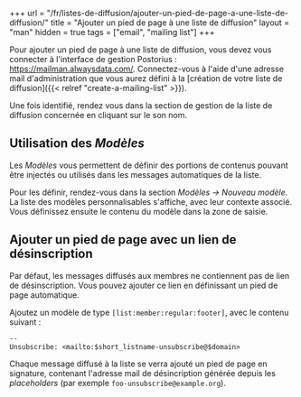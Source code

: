 +++
url = "/fr/listes-de-diffusion/ajouter-un-pied-de-page-a-une-liste-de-diffusion/"
title = "Ajouter un pied de page à une liste de diffusion"
layout = "man"
hidden = true
tags = ["email", "mailing list"]
+++

Pour ajouter un pied de page à une liste de diffusion, vous devez vous connecter à l'interface de gestion Postorius : https://mailman.alwaysdata.com/. Connectez-vous à l'aide d'une adresse mail d'administration que vous aurez défini à la [création de votre liste de diffusion]({{< relref "create-a-mailing-list" >}}).

Une fois identifié, rendez vous dans la section de gestion de la liste de diffusion concernée en cliquant sur le son nom.

## Utilisation des *Modèles*

Les *Modèles* vous permettent de définir des portions de contenus pouvant être injectés ou utilisés dans les messages automatiques de la liste.

Pour les définir, rendez-vous dans la section *Modèles → Nouveau modèle*. La liste des modèles personnalisables s'affiche, avec leur contexte associé. Vous définissez ensuite le contenu du modèle dans la zone de saisie.

## Ajouter un pied de page avec un lien de désinscription

Par défaut, les messages diffusés aux membres ne contiennent pas de lien de désinscription. Vous pouvez ajouter ce lien en définissant un pied de page automatique.

Ajoutez un modèle de type `[list:member:regular:footer]`, avec le contenu suivant :

```txt
--
Unsubscribe: <mailto:$short_listname-unsubscribe@$domain>
```

Chaque message diffusé à la liste se verra ajouté un pied de page en signature, contenant l'adresse mail de désincription générée depuis les *placeholders* (par exemple `foo-unsubscribe@example.org`).
